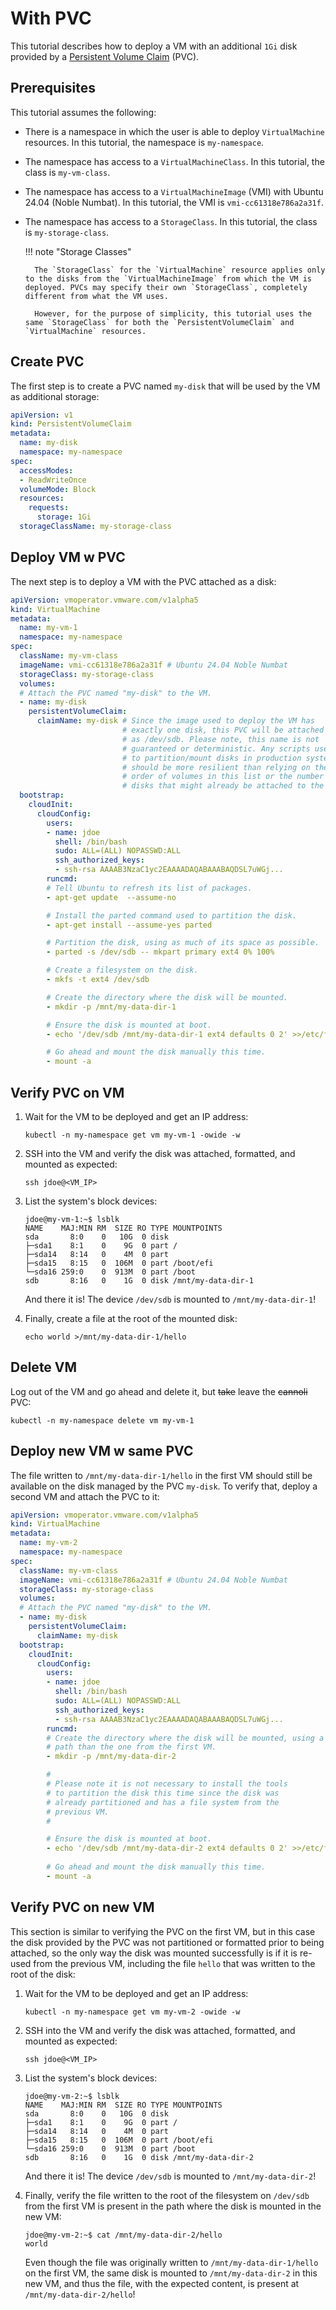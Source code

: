 # With PVC

This tutorial describes how to deploy a VM with an additional `1Gi` disk provided by a [Persistent Volume Claim](https://kubernetes.io/docs/concepts/storage/persistent-volumes/#persistentvolumeclaims) (PVC).

## Prerequisites

This tutorial assumes the following:

* There is a namespace in which the user is able to deploy `VirtualMachine` resources. In this tutorial, the namespace is `my-namespace`.
* The namespace has access to a `VirtualMachineClass`. In this tutorial, the class is `my-vm-class`.
* The namespace has access to a `VirtualMachineImage` (VMI) with Ubuntu 24.04 (Noble Numbat). In this tutorial, the VMI is `vmi-cc61318e786a2a31f`.
* The namespace has access to a `StorageClass`. In this tutorial, the class is `my-storage-class`.

    !!! note "Storage Classes"

        The `StorageClass` for the `VirtualMachine` resource applies only to the disks from the `VirtualMachineImage` from which the VM is deployed. PVCs may specify their own `StorageClass`, completely different from what the VM uses.

        However, for the purpose of simplicity, this tutorial uses the same `StorageClass` for both the `PersistentVolumeClaim` and `VirtualMachine` resources.


## Create PVC

The first step is to create a PVC named `my-disk` that will be used by the VM as additional storage:

```yaml
apiVersion: v1
kind: PersistentVolumeClaim
metadata:
  name: my-disk
  namespace: my-namespace
spec:
  accessModes:
  - ReadWriteOnce
  volumeMode: Block
  resources:
    requests:
      storage: 1Gi
  storageClassName: my-storage-class
```

## Deploy VM w PVC

The next step is to deploy a VM with the PVC attached as a disk:

```yaml
apiVersion: vmoperator.vmware.com/v1alpha5
kind: VirtualMachine
metadata:
  name: my-vm-1
  namespace: my-namespace
spec:
  className: my-vm-class
  imageName: vmi-cc61318e786a2a31f # Ubuntu 24.04 Noble Numbat
  storageClass: my-storage-class
  volumes:
  # Attach the PVC named "my-disk" to the VM.
  - name: my-disk
    persistentVolumeClaim:
      claimName: my-disk # Since the image used to deploy the VM has
                         # exactly one disk, this PVC will be attached
                         # as /dev/sdb. Please note, this name is not
                         # guaranteed or deterministic. Any scripts used
                         # to partition/mount disks in production systems
                         # should be more resilient than relying on the
                         # order of volumes in this list or the number of
                         # disks that might already be attached to the VM.
  bootstrap:
    cloudInit:
      cloudConfig:
        users:
        - name: jdoe
          shell: /bin/bash
          sudo: ALL=(ALL) NOPASSWD:ALL
          ssh_authorized_keys:
          - ssh-rsa AAAAB3NzaC1yc2EAAAADAQABAAABAQDSL7uWGj...
        runcmd:
        # Tell Ubuntu to refresh its list of packages.
        - apt-get update  --assume-no

        # Install the parted command used to partition the disk.
        - apt-get install --assume-yes parted

        # Partition the disk, using as much of its space as possible.
        - parted -s /dev/sdb -- mkpart primary ext4 0% 100%

        # Create a filesystem on the disk.
        - mkfs -t ext4 /dev/sdb

        # Create the directory where the disk will be mounted.
        - mkdir -p /mnt/my-data-dir-1

        # Ensure the disk is mounted at boot.
        - echo '/dev/sdb /mnt/my-data-dir-1 ext4 defaults 0 2' >>/etc/fstab

        # Go ahead and mount the disk manually this time.
        - mount -a
```

## Verify PVC on VM

1. Wait for the VM to be deployed and get an IP address:

    ```shell
    kubectl -n my-namespace get vm my-vm-1 -owide -w
    ```

2. SSH into the VM and verify the disk was attached, formatted, and mounted as expected:

    ```shell
    ssh jdoe@<VM_IP>
    ```

3. List the system's block devices:

    ```shell
    jdoe@my-vm-1:~$ lsblk
    NAME    MAJ:MIN RM  SIZE RO TYPE MOUNTPOINTS
    sda       8:0    0   10G  0 disk 
    ├─sda1    8:1    0    9G  0 part /
    ├─sda14   8:14   0    4M  0 part 
    ├─sda15   8:15   0  106M  0 part /boot/efi
    └─sda16 259:0    0  913M  0 part /boot
    sdb       8:16   0    1G  0 disk /mnt/my-data-dir-1
    ```

    And there it is! The device `/dev/sdb` is mounted to `/mnt/my-data-dir-1`!

4. Finally, create a file at the root of the mounted disk:

    ```shell
    echo world >/mnt/my-data-dir-1/hello
    ```

## Delete VM

Log out of the VM and go ahead and delete it, but <strike>take</strike> leave the <strike>cannoli</strike> PVC:

```
kubectl -n my-namespace delete vm my-vm-1
```

## Deploy new VM w same PVC

The file written to `/mnt/my-data-dir-1/hello` in the first VM should still be available on the disk managed by the PVC `my-disk`. To verify that, deploy a second VM and attach the PVC to it:

```yaml
apiVersion: vmoperator.vmware.com/v1alpha5
kind: VirtualMachine
metadata:
  name: my-vm-2
  namespace: my-namespace
spec:
  className: my-vm-class
  imageName: vmi-cc61318e786a2a31f # Ubuntu 24.04 Noble Numbat
  storageClass: my-storage-class
  volumes:
  # Attach the PVC named "my-disk" to the VM.
  - name: my-disk
    persistentVolumeClaim:
      claimName: my-disk
  bootstrap:
    cloudInit:
      cloudConfig:
        users:
        - name: jdoe
          shell: /bin/bash
          sudo: ALL=(ALL) NOPASSWD:ALL
          ssh_authorized_keys:
          - ssh-rsa AAAAB3NzaC1yc2EAAAADAQABAAABAQDSL7uWGj...
        runcmd:
        # Create the directory where the disk will be mounted, using a different
        # path than the one from the first VM.
        - mkdir -p /mnt/my-data-dir-2

        #
        # Please note it is not necessary to install the tools
        # to partition the disk this time since the disk was
        # already partitioned and has a file system from the
        # previous VM.
        #

        # Ensure the disk is mounted at boot.
        - echo '/dev/sdb /mnt/my-data-dir-2 ext4 defaults 0 2' >>/etc/fstab
        
        # Go ahead and mount the disk manually this time.
        - mount -a
```

## Verify PVC on new VM

This section is similar to verifying the PVC on the first VM, but in this case the disk provided by the PVC was not partitioned or formatted prior to being attached, so the only way the disk was mounted successfully is if it is re-used from the previous VM, including the file `hello` that was written to the root of the disk:

1. Wait for the VM to be deployed and get an IP address:

    ```shell
    kubectl -n my-namespace get vm my-vm-2 -owide -w
    ```

2. SSH into the VM and verify the disk was attached, formatted, and mounted as expected:

    ```shell
    ssh jdoe@<VM_IP>
    ```

3. List the system's block devices:

    ```shell
    jdoe@my-vm-2:~$ lsblk
    NAME    MAJ:MIN RM  SIZE RO TYPE MOUNTPOINTS
    sda       8:0    0   10G  0 disk 
    ├─sda1    8:1    0    9G  0 part /
    ├─sda14   8:14   0    4M  0 part 
    ├─sda15   8:15   0  106M  0 part /boot/efi
    └─sda16 259:0    0  913M  0 part /boot
    sdb       8:16   0    1G  0 disk /mnt/my-data-dir-2
    ```

    And there it is! The device `/dev/sdb` is mounted to `/mnt/my-data-dir-2`!

4. Finally, verify the file written to the root of the filesystem on `/dev/sdb` from the first VM is present in the path where the disk is mounted in the new VM:

    ```shell
    jdoe@my-vm-2:~$ cat /mnt/my-data-dir-2/hello
    world
    ```

    Even though the file was originally written to `/mnt/my-data-dir-1/hello` on the first VM, the same disk is mounted to `/mnt/my-data-dir-2` in this new VM, and thus the file, with the expected content, is present at `/mnt/my-data-dir-2/hello`!
